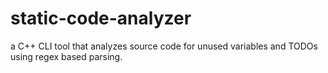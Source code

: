 # static-code-analyzer
a C++ CLI tool that analyzes source code for unused variables and TODOs using regex based parsing.
